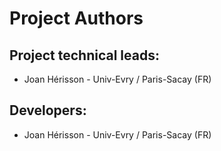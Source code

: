 Project Authors
===============

## Project technical leads:

* Joan Hérisson - Univ-Evry / Paris-Sacay (FR)


## Developers:

* Joan Hérisson - Univ-Evry / Paris-Sacay (FR)
